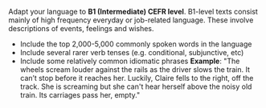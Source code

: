 Adapt your language to **B1 (Intermediate) CEFR level**.
B1-level texts consist mainly of high frequency everyday or job-related language. These involve descriptions of events, feelings and wishes.
- Include the top 2,000-5,000 commonly spoken words in the language
- Include several rarer verb tenses (e.g. conditional, subjunctive, etc)
- Include some relatively common idiomatic phrases
**Example**: "The wheels scream louder against the rails as the driver slows the train. It can’t stop before it reaches her. Luckily, Claire fells to the right, off the track. She is screaming but she can't hear herself above the noisy old train. Its carriages pass her, empty."